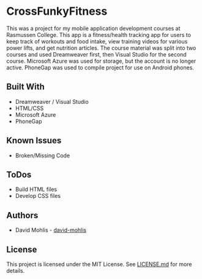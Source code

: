 # CrossFunkyFitness
This was a project for my mobile application development courses at Rasmussen College. This app is a fitness/health tracking app for users to keep track of workouts and food intake, view training videos for various power lifts, and get nutrition articles. The course material was split into two courses and used Dreamweaver first, then Visual Studio for the second course. Microsoft Azure was used for storage, but the account is no longer active. PhoneGap was used to compile project for use on Android phones.

## Built With
* Dreamweaver / Visual Studio
* HTML/CSS
* Microsoft Azure
* PhoneGap

## Known Issues
* Broken/Missing Code

## ToDos
* Build HTML files
* Develop CSS files

## Authors
* David Mohlis - [david-mohlis](https://github.com/david-mohlis)

## License
This project is licensed under the MIT License. See [LICENSE.md](https://github.com/david-mohlis/crossfunkyfitness/blob/master/LICENSE) for more details.
